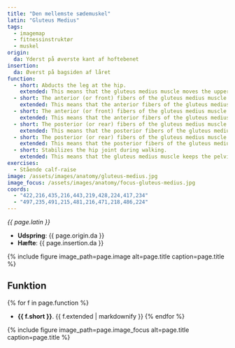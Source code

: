 ```yaml
---
title: "Den mellemste sædemuskel"
latin: "Gluteus Medius"
tags:
  - imagemap
  - fitnessinstruktør
  - muskel
origin: 
  da: Yderst på øverste kant af hoftebenet
insertion: 
  da: Øverst på bagsiden af låret
function: 
  - short: Abducts the leg at the hip.
    extended: This means that the gluteus medius muscle moves the upper leg outward to the side away from the vertical midline of the body (i.e. the action of spreading your legs to the side).
  - short: The anterior (or front) fibers of the gluteus medius muscle medially rotate the upper leg.
    extended: This means that the anterior fibers of the gluteus medius muscle rotate the upper leg inward around the axis of the bone (i.e. rotate the upper leg toward the vertical midline of the body).
  - short: The anterior (or front) fibers of the gluteus medius muscle flex the leg at the hip.
    extended: This means that the anterior fibers of the gluteus medius muscle bend the hip joint such that there is a decrease in the angle between the upper leg and the torso.
  - short: The posterior (or rear) fibers of the gluteus medius muscle laterally rotate the upper leg.
    extended: This means that the posterior fibers of the gluteus medius muscle rotate the upper leg outward around the axis of the bone (i.e. rotate the upper leg away from the vertical midline of the body).
  - short: The posterior (or rear) fibers of the gluteus medius muscle extend the leg at the hip.
    extended: This means that the posterior fibers of the gluteus medius muscle straighten the hip joint such that there is an increase in the angle between the upper leg and the torso.
  - short: Stabilizes the hip joint during walking.
    extended: This means that the gluteus medius muscle keeps the pelvis level when the leg on the opposite side of the body lifts off the ground during walking.
exercises:
  - Stående calf-raise
image: /assets/images/anatomy/gluteus-medius.jpg
image_focus: /assets/images/anatomy/focus-gluteus-medius.jpg
coords:
  - "422,216,435,216,443,219,428,224,417,234"
  - "497,235,491,215,481,216,471,218,486,224"
---
```


_{{ page.latin }}_

- **Udspring**: {{ page.origin.da }}
- **Hæfte**: {{ page.insertion.da }}

{% include figure image_path=page.image alt=page.title caption=page.title %}

## Funktion

{% for f in page.function %}
- **{{ f.short }}**.
  {{ f.extended | markdownify }}
{% endfor %}

{% include figure image_path=page.image_focus alt=page.title caption=page.title %}
